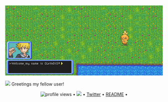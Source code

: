 [![6986607238Leventis](https://github.com/GLeVeDiS/GLeVeDiS/blob/main/Versionnew.gif)](https://github.com/GLeVeDiS?tab=repositories)

<img src="https://raw.githubusercontent.com/iampavangandhi/iampavangandhi/master/gifs/Hi.gif" width="30px"> Greetings my fellow user!



<p align="center">
  <img src="https://gpvc.arturio.dev/levonychus" alt="profile views"> •  
  <a href="https://twitter.com/intent/follow?screen_name=levonychus&tw_p=followbutton"><img src="https://img.shields.io/twitter/follow/levonychus?label=%40levonychus&style=social"></a>  •
  <a href="https://twitter.com/intent/follow?screen_name=levonychus&tw_p=followbutton">Twitter</a> •
  <a href="https://github.com/GLeVeDiS/GLeVeDiS/blob/main/README.md">README</a> •
</p>

